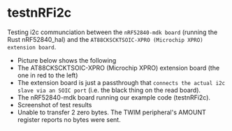 # testnRFi2c
Testing i2c communciation between the `nRF52840-mdk board` (running the Rust nRF52840_hal) and the `AT88CKSCKTSOIC-XPRO (Microchip XPRO) extension board`.
 - Picture below shows the following
  - The AT88CKSCKTSOIC-XPRO (Microchip XPRO) extension board (the one in red to the left) 
  - The extension board is just a passthrough that `connects the actual i2c slave via an SOIC port` (i.e. the black thing on the read board). 
  - The nRF52840-mdk board running our example code (testnRFi2c).
  - Screenshot of test results
   - Unable to transfer 2 zero bytes. The TWIM peripheral's AMOUNT register reports no bytes were sent. 
